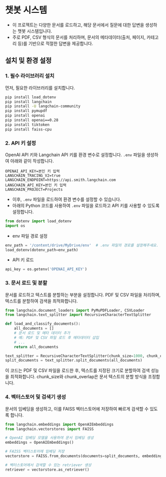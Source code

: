 # 챗봇 시스템

- 이 프로젝트는 다양한 문서를 로드하고, 해당 문서에서 질문에 대한 답변을 생성하는 챗봇 시스템입니다.
- 주로 PDF, CSV 형식의 문서를 처리하며, 문서의 메타데이터(출처, 페이지, 카테고리 등)를 기반으로 적절한 답변을 제공합니다.

## 설치 및 환경 설정

### 1. 필수 라이브러리 설치
먼저, 필요한 라이브러리를 설치합니다.

```bash
pip install load_dotenv
pip install langchain
pip install -U langchain-community
pip install pymupdf
pip install openai
pip install openai==0.28
pip install tiktoken
pip install faiss-cpu
```

### 2. API 키 설정

OpenAI API 키와 Langchain API 키를 환경 변수로 설정합니다. `.env` 파일을 생성하여 아래와 같이 작성합니다.

```plaintext
OPENAI_API_KEY=본인 키 입력
LANGCHAIN_TRACING_V2=true
LANGCHAIN_ENDPOINT=https://api.smith.langchain.com
LANGCHAIN_API_KEY=본인 키 입력
LANGCHAIN_PROJECT=Projects
```

- 이후, `.env` 파일을 로드하여 환경 변수를 설정할 수 있습니다. 
- 아래의 Python 코드를 사용하여 `.env` 파일을 로드하고 API 키를 사용할 수 있도록 설정합니다.

```python
from dotenv import load_dotenv
import os
```
- env 파일 경로 설정
```python
env_path = '/content/drive/MyDrive/env'  # .env 파일의 경로를 설정해주세요.
load_dotenv(dotenv_path=env_path)
```

- API 키 로드
```python
api_key = os.getenv('OPENAI_API_KEY')
```

### 3. 문서 로드 및 분할
문서를 로드하고 텍스트를 분할하는 부분을 설정합니다. PDF 및 CSV 파일을 처리하며, 텍스트를 분할하여 검색을 최적화합니다.

```python
from langchain.document_loaders import PyMuPDFLoader, CSVLoader
from langchain.text_splitter import RecursiveCharacterTextSplitter

def load_and_classify_documents():
    all_documents = []
    # 문서 로드 및 메타 데이터 추가
    # 예: PDF 및 CSV 파일 로드 후 메타데이터 삽입
    # ...
    return all_documents

text_splitter = RecursiveCharacterTextSplitter(chunk_size=1000, chunk_overlap=100)
split_documents = text_splitter.split_documents(all_documents)
```
이 코드는 PDF 및 CSV 파일을 로드한 후, 텍스트를 지정된 크기로 분할하여 검색 성능을 최적화합니다. chunk_size와 chunk_overlap은 문서 텍스트의 분할 방식을 조정합니다.

### 4. 벡터스토어 및 검색기 생성
문서의 임베딩을 생성하고, 이를 FAISS 벡터스토어에 저장하여 빠르게 검색할 수 있도록 합니다.

```python
from langchain.embeddings import OpenAIEmbeddings
from langchain.vectorstores import FAISS

# OpenAI 임베딩 모델을 사용하여 문서 임베딩 생성
embeddings = OpenAIEmbeddings()

# FAISS 벡터스토어에 임베딩 저장
vectorstore = FAISS.from_documents(documents=split_documents, embedding=embeddings)

# 벡터스토어에서 검색할 수 있는 retriever 생성
retriever = vectorstore.as_retriever()
```

